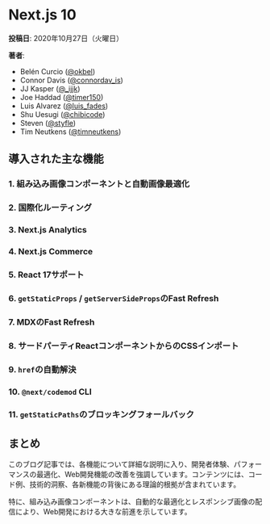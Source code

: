 # Next.js 10

**投稿日**: 2020年10月27日（火曜日）

**著者**:
- Belén Curcio ([@okbel](https://twitter.com/okbel))
- Connor Davis ([@connordav_is](https://twitter.com/connordav_is))
- JJ Kasper ([@_ijjk](https://twitter.com/_ijjk))
- Joe Haddad ([@timer150](https://twitter.com/timer150))
- Luis Alvarez ([@luis_fades](https://twitter.com/luis_fades))
- Shu Uesugi ([@chibicode](https://twitter.com/chibicode))
- Steven ([@styfle](https://twitter.com/styfle))
- Tim Neutkens ([@timneutkens](https://twitter.com/timneutkens))

## 導入された主な機能

### 1. 組み込み画像コンポーネントと自動画像最適化

### 2. 国際化ルーティング

### 3. Next.js Analytics

### 4. Next.js Commerce

### 5. React 17サポート

### 6. `getStaticProps` / `getServerSideProps`のFast Refresh

### 7. MDXのFast Refresh

### 8. サードパーティReactコンポーネントからのCSSインポート

### 9. `href`の自動解決

### 10. `@next/codemod` CLI

### 11. `getStaticPaths`のブロッキングフォールバック

## まとめ

このブログ記事では、各機能について詳細な説明に入り、開発者体験、パフォーマンスの最適化、Web開発機能の改善を強調しています。コンテンツには、コード例、技術的洞察、各新機能の背後にある理論的根拠が含まれています。

特に、組み込み画像コンポーネントは、自動的な最適化とレスポンシブ画像の配信により、Web開発における大きな前進を示しています。
